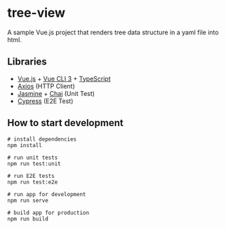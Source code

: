 # tree-view

A sample Vue.js project that renders tree data structure in a yaml file into html.


## Libraries

* [Vue.js](https://vuejs.org) + [Vue CLI 3](https://cli.vuejs.org/) + [TypeScript](https://www.typescriptlang.org/)
* [Axios](https://github.com/axios/axios) (HTTP Client)
* [Jasmine](https://jasmine.github.io/) + [Chai](https://www.chaijs.com/) (Unit Test)
* [Cypress](https://www.cypress.io/) (E2E Test)

##  How to start development

```shell
# install dependencies
npm install

# run unit tests
npm run test:unit

# run E2E tests
npm run test:e2e

# run app for development
npm run serve

# build app for production
npm run build
```